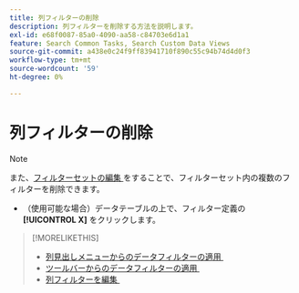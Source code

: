 ```yaml
---
title: 列フィルターの削除
description: 列フィルターを削除する方法を説明します。
exl-id: e68f0087-85a0-4090-aa58-c84703e6d1a1
feature: Search Common Tasks, Search Custom Data Views
source-git-commit: a438e0c24f9ff83941710f890c55c94b74d4d0f3
workflow-type: tm+mt
source-wordcount: '59'
ht-degree: 0%

---
```


# 列フィルターの削除

<!-- The same in new UI and legacy CM views -->

>[!NOTE]
>
>また、[&#x200B; フィルターセットの編集 &#x200B;](/help/search-social-commerce/common-tasks/data-views/ad-hoc-settings/column-filter-edit.md) をすることで、フィルターセット内の複数のフィルターを削除できます。

* （使用可能な場合）データテーブルの上で、フィルター定義の **[!UICONTROL X]** をクリックします。

>[!MORELIKETHIS]
>
>* [&#x200B; 列見出しメニューからのデータフィルターの適用 &#x200B;](/help/search-social-commerce/common-tasks/data-views/ad-hoc-settings/column-filter-apply-from-column-heading.md)
>* [&#x200B; ツールバーからのデータフィルターの適用 &#x200B;](/help/search-social-commerce/common-tasks/data-views/ad-hoc-settings/column-filter-apply-from-toolbar.md)
>* [&#x200B; 列フィルターを編集 &#x200B;](/help/search-social-commerce/common-tasks/data-views/ad-hoc-settings/column-filter-edit.md)
